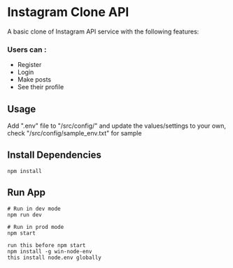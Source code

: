 # Instagram Clone API

A basic clone of Instagram API service with the following features:

### Users can :

- Register
- Login
- Make posts 
- See their profile

## Usage

Add ".env" file to "/src/config/" and update the values/settings to your own, check "/src/config/sample_env.txt" for sample

## Install Dependencies

```
npm install
```

## Run App

```
# Run in dev mode
npm run dev

# Run in prod mode
npm start

run this before npm start
npm install -g win-node-env
this install node.env globally
```
